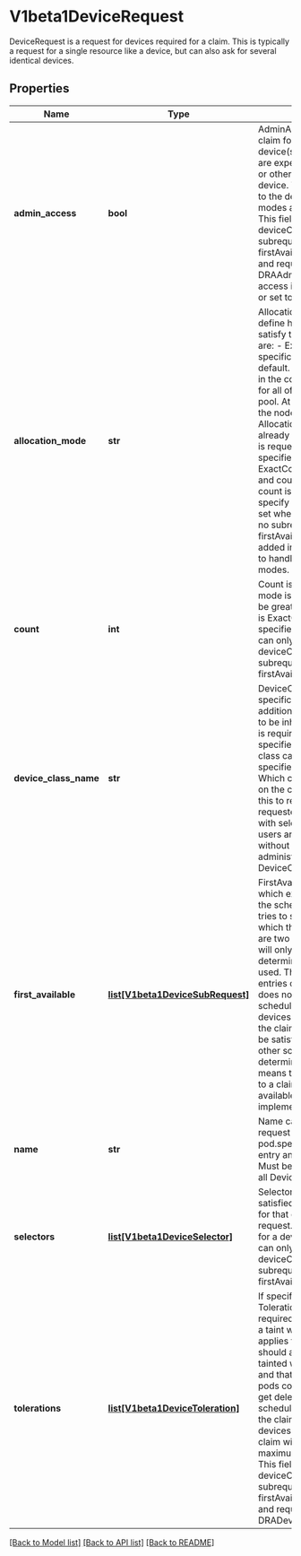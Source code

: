 # V1beta1DeviceRequest

DeviceRequest is a request for devices required for a claim. This is typically a request for a single resource like a device, but can also ask for several identical devices.

## Properties
Name | Type | Description | Notes
------------ | ------------- | ------------- | -------------
**admin_access** | **bool** | AdminAccess indicates that this is a claim for administrative access to the device(s). Claims with AdminAccess are expected to be used for monitoring or other management services for a device.  They ignore all ordinary claims to the device with respect to access modes and any resource allocations.  This field can only be set when deviceClassName is set and no subrequests are specified in the firstAvailable list.  This is an alpha field and requires enabling the DRAAdminAccess feature gate. Admin access is disabled if this field is unset or set to false, otherwise it is enabled. | [optional] 
**allocation_mode** | **str** | AllocationMode and its related fields define how devices are allocated to satisfy this request. Supported values are:  - ExactCount: This request is for a specific number of devices.   This is the default. The exact number is provided in the   count field.  - All: This request is for all of the matching devices in a pool.   At least one device must exist on the node for the allocation to succeed.   Allocation will fail if some devices are already allocated,   unless adminAccess is requested.  If AllocationMode is not specified, the default mode is ExactCount. If the mode is ExactCount and count is not specified, the default count is one. Any other requests must specify this field.  This field can only be set when deviceClassName is set and no subrequests are specified in the firstAvailable list.  More modes may get added in the future. Clients must refuse to handle requests with unknown modes. | [optional] 
**count** | **int** | Count is used only when the count mode is \&quot;ExactCount\&quot;. Must be greater than zero. If AllocationMode is ExactCount and this field is not specified, the default is one.  This field can only be set when deviceClassName is set and no subrequests are specified in the firstAvailable list. | [optional] 
**device_class_name** | **str** | DeviceClassName references a specific DeviceClass, which can define additional configuration and selectors to be inherited by this request.  A class is required if no subrequests are specified in the firstAvailable list and no class can be set if subrequests are specified in the firstAvailable list. Which classes are available depends on the cluster.  Administrators may use this to restrict which devices may get requested by only installing classes with selectors for permitted devices. If users are free to request anything without restrictions, then administrators can create an empty DeviceClass for users to reference. | [optional] 
**first_available** | [**list[V1beta1DeviceSubRequest]**](V1beta1DeviceSubRequest.md) | FirstAvailable contains subrequests, of which exactly one will be satisfied by the scheduler to satisfy this request. It tries to satisfy them in the order in which they are listed here. So if there are two entries in the list, the scheduler will only check the second one if it determines that the first one cannot be used.  This field may only be set in the entries of DeviceClaim.Requests.  DRA does not yet implement scoring, so the scheduler will select the first set of devices that satisfies all the requests in the claim. And if the requirements can be satisfied on more than one node, other scheduling features will determine which node is chosen. This means that the set of devices allocated to a claim might not be the optimal set available to the cluster. Scoring will be implemented later. | [optional] 
**name** | **str** | Name can be used to reference this request in a pod.spec.containers[].resources.claims entry and in a constraint of the claim.  Must be a DNS label and unique among all DeviceRequests in a ResourceClaim. | 
**selectors** | [**list[V1beta1DeviceSelector]**](V1beta1DeviceSelector.md) | Selectors define criteria which must be satisfied by a specific device in order for that device to be considered for this request. All selectors must be satisfied for a device to be considered.  This field can only be set when deviceClassName is set and no subrequests are specified in the firstAvailable list. | [optional] 
**tolerations** | [**list[V1beta1DeviceToleration]**](V1beta1DeviceToleration.md) | If specified, the request&#39;s tolerations.  Tolerations for NoSchedule are required to allocate a device which has a taint with that effect. The same applies to NoExecute.  In addition, should any of the allocated devices get tainted with NoExecute after allocation and that effect is not tolerated, then all pods consuming the ResourceClaim get deleted to evict them. The scheduler will not let new pods reserve the claim while it has these tainted devices. Once all pods are evicted, the claim will get deallocated.  The maximum number of tolerations is 16.  This field can only be set when deviceClassName is set and no subrequests are specified in the firstAvailable list.  This is an alpha field and requires enabling the DRADeviceTaints feature gate. | [optional] 

[[Back to Model list]](../README.md#documentation-for-models) [[Back to API list]](../README.md#documentation-for-api-endpoints) [[Back to README]](../README.md)


